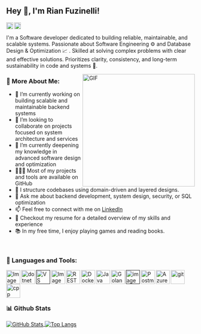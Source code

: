 ## Hey 👋, I'm Rian Fuzinelli!

<a href='https://www.linkedin.com/in/rian-fuzinelli/'><img align='left' alt="linkedin" src="https://raw.githubusercontent.com/rian-fuzinelli/rahul-jha98/561d474902b59c7429ec22bb73e225696c27b202/assets/linkedin.svg" height='18px'/></a>
<a href='https://www.kaggle.com/rianfuzinelli/'><img alt="kaggle" src="https://raw.githubusercontent.com/rian-fuzinelli/rahul-jha98/561d474902b59c7429ec22bb73e225696c27b202/assets/kaggle.svg" height='18px'/></a>

I'm a Software developer dedicated to building reliable, maintainable, and scalable systems. Passionate about Software Engineering ⚙️ and Database Design & Optimization 📈 . Skilled at solving complex problems with clear and effective solutions. Prioritizes clarity, consistency, and long-term sustainability in code and systems 🎯.


<img align="right" alt="GIF" src="https://github.com/user-attachments/assets/87af866a-3db6-4374-996f-f365f380c7aa" width="300px"/>
  
### 🧐 More About Me:

- 🔭 I’m currently working on building scalable and maintainable backend systems  
- 🤝 I’m looking to collaborate on projects focused on system architecture and services
- 🌱 I’m currently deepening my knowledge in advanced software design and optimization  
- 👨🏻‍💻 Most of my projects and tools are available on GitHub  
- 🎨 I structure codebases using domain-driven and layered designs.
- 💬 Ask me about backend development, system design, security, or SQL optimization  
- 📫 Feel free to connect with me on [LinkedIn](https://www.linkedin.com/in/rian-fuzinelli/)  
- 📝 Checkout my resume for a detailed overview of my skills and experience  
- 📚 In my free time, I enjoy playing games and reading books.


<br>

### 🔨 Languages and Tools:
<a href="https://techstack-generator.vercel.app/csharp-icon.svg" target="_blank"> <img align="left" width="37px" height="37px" alt="Image" src="https://github.com/user-attachments/assets/a3fcce5b-19b1-49cd-8d03-cb75590c9310" /> </a> 
<a href="https://skillicons.dev/icons?i=dotnet" target="_blank"> <img align="left" src="https://skillicons.dev/icons?i=dotnet" alt="dotnet" height="37px"/> </a> 
<a href="" target="_blank"> <img align="left" alt="VS" height ="37px" src="https://github.com/user-attachments/assets/cccbd0a8-b142-479d-bbeb-852de073cc0c"> </a>
<a href="https://techstack-generator.vercel.app/mysql-icon.svg" target="_blank"><img align="left" width="37px" height="37px" alt="Image" src="https://github.com/user-attachments/assets/ff354e93-02de-4feb-b588-2086a67fea1d" /></a>
<a href="https://techstack-generator.vercel.app/restapi-icon.svg" target="_blank"> <img align="left" src="https://techstack-generator.vercel.app/restapi-icon.svg" alt="REST" height='37px'/> </a>
<a href="https://techstack-generator.vercel.app/docker-icon.svg" target="_blank"><img align="left" alt="Docker" height ="37px" src="https://techstack-generator.vercel.app/docker-icon.svg"></a>
<a href="https://techstack-generator.vercel.app/java-icon.svg" target="_blank"><img align="left" alt="Java" height ="37px" src="https://techstack-generator.vercel.app/java-icon.svg"></a>
<a href="https://techstack-generator.vercel.app/cpp-icon.svg" target="_blank"><img align="left" height="37px" alt="Golang" src="https://github.com/user-attachments/assets/20e44d14-cc63-412d-8c7a-aefc46726cf7" /></a>
<a href="" target="_blank"> <img align="left" height="37px" alt="image" src="https://github.com/user-attachments/assets/01dfc9b9-6641-48c5-aa41-6eeb407581b1" />
<a href="https://skillicons.dev/icons?i=postman" target="_blank"> <img align="left" alt="Postman" height ="37px" src="https://skillicons.dev/icons?i=postman"></a>
<a href="https://skillicons.dev/icons?i=azure" target="_blank"><img align="left" alt="Azure" height ="37px" src="https://skillicons.dev/icons?i=azure"></a>
<a href="https://git-scm.com/" target="_blank"> <img src="https://raw.githubusercontent.com/rahul-jha98/github_readme_icons/main/language_and_tools/square/git-scm/git-scm.svg" align="left" alt="git" height='37px'/> </a>
<a href="https://techstack-generator.vercel.app/cpp-icon.svg" target="_blank"> <img align="left" src="https://techstack-generator.vercel.app/cpp-icon.svg" alt="cpp" height ="37px"/> </a>

<br><br><br><br>

### 📊 Github Stats
<a href='https://github.com/rian-fuzinelli/github-stats-transparent'>
  
<!-- GitHub Stats -->
<a href="https://github.com/rian-fuzinelli">
  <img align="center" src="https://github-readme-stats.vercel.app/api?username=rian-fuzinelli&show_icons=true&theme=github_dark&hide_title=true&count_private=true&include_all_commits=true" alt="GitHub Stats"/>
</a>

<!-- Top Languages -->
<a href="https://github.com/rian-fuzinelli">
  <img align="center" src="https://github-readme-stats.vercel.app/api/top-langs/?username=rian-fuzinelli&layout=compact&theme=github_dark" alt="Top Langs"/>
</a>

<br>
